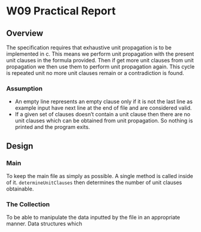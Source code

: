 # W09 Practical Report

## Overview

The specification requires that exhaustive unit propagation is to be implemented in c. This means we perform unit propagation with the present unit clauses in the formula provided. Then if get more unit clauses from unit propagation we then use them to perform unit propagation again. This cycle is repeated unit no more unit clauses remain or a contradiction is found.

### Assumption

* An empty line represents an empty clause only if it is not the last line as example input have next line at the end of file and are considered valid.
* If a given set of clauses doesn’t contain a unit clause then there are no unit clauses which can be obtained from unit propagation.  So nothing is printed and the program exits.



## Design

### Main

To keep the main file as simply as possible. A single method is called inside of it. `determineUnitClauses` then determines the number of unit clauses obtainable.

### The Collection

To be able to manipulate the data inputted by the file in an appropriate manner. Data structures which